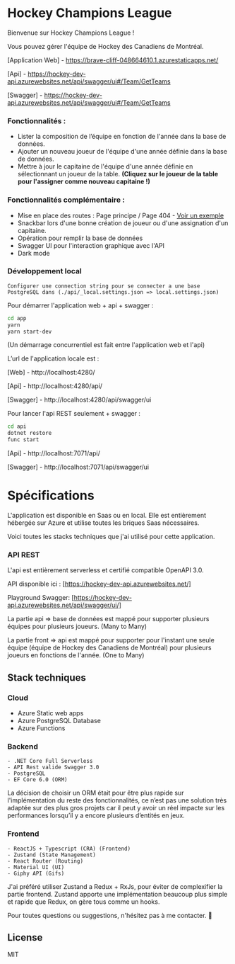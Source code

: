 # Hockey Champions League

Bienvenue sur Hockey Champions League !

Vous pouvez gérer l'équipe de Hockey des Canadiens de Montréal.

[Application Web] - https://brave-cliff-048664610.1.azurestaticapps.net/

[Api] - https://hockey-dev-api.azurewebsites.net/api/swagger/ui#/Team/GetTeams

[Swagger] - https://hockey-dev-api.azurewebsites.net/api/swagger/ui#/Team/GetTeams

### Fonctionnalités :
- Lister la composition de l’équipe en fonction de l'année dans la base de données.
- Ajouter un nouveau joueur de l'équipe d'une année définie dans la base de données.
- Mettre à jour le capitaine de l'équipe d'une année définie en sélectionnant un joueur de la table.
**(Cliquez sur le joueur de la table pour l'assigner comme nouveau capitaine !)**

### Fonctionnalités complémentaire :
- Mise en place des routes : Page principe / Page 404 - [Voir un exemple](https://brave-cliff-048664610.1.azurestaticapps.net/404)
- Snackbar lors d'une bonne création de joueur ou d'une assignation d'un capitaine.
- Opération pour remplir la base de données
- Swagger UI pour l'interaction graphique avec l'API
- Dark mode

### Développement local

    Configurer une connection string pour se connecter a une base PostgreSQL dans (./api/_local.settings.json => local.settings.json)

Pour démarrer l'application web + api + swagger :
```sh
cd app
yarn
yarn start-dev
```
(Un démarrage concurrentiel est fait entre l'application web et l'api)

L’url de l'application locale est  : 

[Web] - http://localhost:4280/

[Api] - http://localhost:4280/api/

[Swagger] - http://localhost:4280/api/swagger/ui


Pour lancer l'api REST seulement + swagger :
```sh
cd api
dotnet restore
func start
```

[Api] - http://localhost:7071/api/

[Swagger] - http://localhost:7071/api/swagger/ui


# Spécifications
L'application est disponible en Saas ou en local.
Elle est entièrement hébergée sur Azure et utilise toutes les briques Saas nécessaires.

Voici toutes les stacks techniques que j'ai utilisé pour cette application.

### API REST
L'api est entièrement serverless et certifié compatible OpenAPI 3.0.

API disponible ici : [https://hockey-dev-api.azurewebsites.net/]

Playground Swagger: [https://hockey-dev-api.azurewebsites.net/api/swagger/ui/]

La partie api => base de données est mappé pour supporter plusieurs équipes pour plusieurs joueurs.
(Many to Many)

La partie front => api est mappé pour supporter pour l'instant une seule équipe (équipe de Hockey des Canadiens de Montréal) pour plusieurs joueurs en fonctions de l'année. 
(One to Many)

## Stack techniques
### Cloud
- Azure Static web apps
- Azure PostgreSQL Database
- Azure Functions
### Backend
    - .NET Core Full Serverless
    - API Rest valide Swagger 3.0
    - PostgreSQL
    - EF Core 6.0 (ORM)
La décision de choisir un ORM était pour être plus rapide sur l'implémentation du reste des fonctionnalités, ce n’est pas une solution très adaptée sur des plus gros projets car il peut y avoir un réel impacte sur les performances lorsqu’il y a encore plusieurs d’entités en jeux.
### Frontend
    - ReactJS + Typescript (CRA) (Frontend)
    - Zustand (State Management)
    - React Router (Routing)
    - Material UI (UI)
    - Giphy API (Gifs)

J'ai préféré utiliser Zustand a Redux + RxJs, pour éviter de complexifier la partie frontend.
Zustand apporte une implémentation beaucoup plus simple et rapide que Redux, on gère tous comme un hooks.

Pour toutes questions ou suggestions, n'hésitez pas à me contacter. 🦖


## License

MIT

